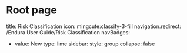 # Root page

title: Risk Classification icon: mingcute\:classify-3-fill navigation.redirect: /Endura User Guide/Risk Classification navBadges:

- value: New type: lime sidebar: style: group collapse: false
